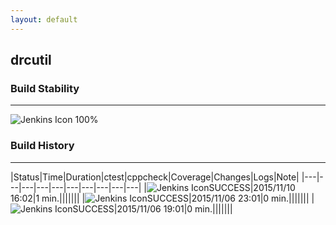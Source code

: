 ```yaml
---
layout: default
---
```

## drcutil
### Build Stability
___
![Jenkins Icon](http://jenkinshrg.github.io/images/48x48/health-80plus.png)
100%
  
### Build History
___
|Status|Time|Duration|<span class='badge'>ctest</span>|<span class='badge'>cppcheck</span>|Coverage|Changes|Logs|Note|
|---|---|---|---|---|---|---|---|---|---|
|![Jenkins Icon](http://jenkinshrg.github.io/images/24x24/blue.png)SUCCESS|2015/11/10 16:02|1 min.|||||||
|![Jenkins Icon](http://jenkinshrg.github.io/images/24x24/blue.png)SUCCESS|2015/11/06 23:01|0 min.|||||||
|![Jenkins Icon](http://jenkinshrg.github.io/images/24x24/blue.png)SUCCESS|2015/11/06 19:01|0 min.|||||||
